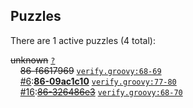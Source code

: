## Puzzles

There are 1 active puzzles (4 total):


<del>unknown</del> [`?`](../master/?)<br/>
&nbsp;&nbsp;&nbsp;&nbsp;<del>86-f6617969</del> [`verify.groovy:68-69`](../master/src/it/basics/verify.groovy#L68-L69)<br/>
&nbsp;&nbsp;&nbsp;&nbsp;[#6](https://github.com/jcabi/jcabi-maven-skin/issues/6):[**86-09ac1c10**](https://github.com/jcabi/jcabi-maven-skin/issues/6) [`verify.groovy:77-80`](../master/src/it/basics/verify.groovy#L77-L80)<br/>
&nbsp;&nbsp;&nbsp;&nbsp;[#16](https://github.com/jcabi/jcabi-maven-skin/issues/16):[<del>86-326486e3</del>](https://github.com/jcabi/jcabi-maven-skin/issues/16) [`verify.groovy:68-70`](../master/src/it/basics/verify.groovy#L68-L70)<br/>